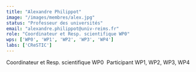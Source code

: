 ```yaml
---
title: "Alexandre Philippot"
image: "/images/membres/alex.jpg"
status: "Professeur des universités"
email: "alexandre.philippot@univ-reims.fr"
role: "Coordinateur et Resp. scientifique WP0"
wps: ['WP0', 'WP1', 'WP2', 'WP3', 'WP4']
labs: ['CReSTIC']
---
```


Coordinateur et Resp. scientifique WP0 ​
Participant WP1, WP2, WP3, WP4
